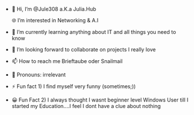 - 👋 Hi, I’m @Jule308 a.K.a Julia.Hub

  🌐 I’m interested in Networking & A.I
- 🌱 I’m currently learning anything about IT and all things you need to know
- 💞️ I’m looking forward to collaborate on projects I really love
- 📫 How to reach me Brieftaube oder Snailmail
- 🚫 Pronouns: irrelevant
- ⚡ Fun fact 1) I find myself very funny (sometimes;))
- 😀 Fun Fact 2) I always thought I wasnt beginner level Windows User till I started my Education....I feel I dont have a clue about nothing

<!---
Jule308/Jule308 is a ✨ special ✨ repository because its `README.md` (this file) appears on your GitHub profile.
You can click the Preview link to take a look at your changes.
--->
